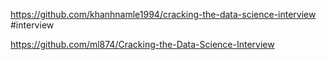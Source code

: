 
[](file:///home/amir/Desktop/MyWork/temp/Cracking-The-Machine-Learning-Interview-Nitin-Suri.pdf)

https://github.com/khanhnamle1994/cracking-the-data-science-interview #interview 

https://github.com/ml874/Cracking-the-Data-Science-Interview